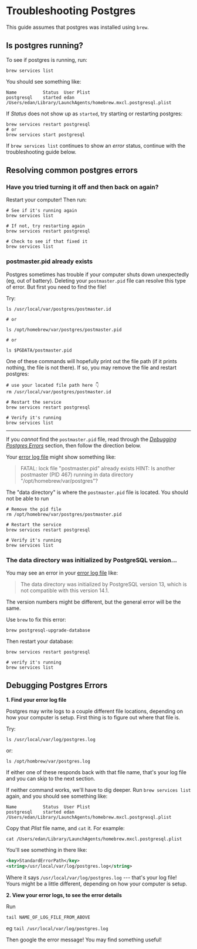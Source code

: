 # Troubleshooting Postgres

This guide assumes that postgres was installed using `brew`.

## Is postgres running?

To see if postgres is running, run:

```
brew services list
```

You should see something like:

```
Name          Status  User Plist
postgresql    started edan /Users/edan/Library/LaunchAgents/homebrew.mxcl.postgresql.plist
```

If _Status_ does not show up as `started`, try starting or restarting postgres:

```
brew services restart postgresql
# or
brew services start postgresql
```

If `brew services list` continues to show an _error_ status, continue with the troubleshooting guide below.


## Resolving common postgres errors

### Have you tried turning it off and then back on again?

Restart your computer! Then run:

```
# See if it's running again
brew services list

# If not, try restarting again
brew services restart postgresql

# Check to see if that fixed it
brew services list
```


### postmaster.pid already exists

Postgres sometimes has trouble if your computer shuts down unexpectedly (eg, out of battery). Deleting your `postmaster.pid` file can resolve this type of error. But first you need to find the file!

Try:

```
ls /usr/local/var/postgres/postmaster.id

# or

ls /opt/homebrew/var/postgres/postmaster.pid

# or

ls $PGDATA/postmaster.pid
```

One of these commands will hopefully print out the file path (if it prints nothing, the file is not there). If so, you may remove the file and restart postgres:

```
# use your located file path here 👇
rm /usr/local/var/postgres/postmaster.id

# Restart the service
brew services restart postgresql

# Verify it's running
brew services list
```

----

If you _cannot_ find the `postmaster.pid` file, read through the [_Debugging Postgres Errors_](#debugging-postgres-errors) section, then follow the direction below.

Your [error log file](#debugging-postgres-errors) might show something like:

> FATAL:  lock file "postmaster.pid" already exists
> HINT:  Is another postmaster (PID 467) running in data directory "/opt/homebrew/var/postgres"?

The "data directory" is where the `postmaster.pid` file is located. You should not be able to run 

```
# Remove the pid file
rm /opt/homebrew/var/postgres/postmaster.pid

# Restart the service
brew services restart postgresql

# Verify it's running
brew services list
```


### The data directory was initialized by PostgreSQL version...

You may see an error in your [error log file](#debugging-postgres-errors) like:

> The data directory was initialized by PostgreSQL version 13, which is not compatible with this version 14.1.

The version numbers might be different, but the general error will be the same. 

Use `brew` to fix this error:

```
brew postgresql-upgrade-database
```

Then restart your database:

```
brew services restart postgresql

# verify it's running
brew services list
```

## Debugging Postgres Errors

**1. Find your error log file**

Postgres may write logs to a couple different file locations, depending on how your computer is setup. First thing is to figure out where that file is.

Try:

```
ls /usr/local/var/log/postgres.log
```

or:

```
ls /opt/hombrew/var/postgres.log
```

If either one of these responds back with that file name, that's your log file and you can skip to the next section. 

If neither command works, we'll have to dig deeper. Run `brew services list` again, and you should see something like:

```
Name          Status  User Plist
postgresql    started edan /Users/edan/Library/LaunchAgents/homebrew.mxcl.postgresql.plist
```

Copy that _Plist_ file name, and `cat` it. For example:

```
cat /Users/edan/Library/LaunchAgents/homebrew.mxcl.postgresql.plist
```

You'll see something in there like:

```xml
<key>StandardErrorPath</key>
<string>/usr/local/var/log/postgres.log</string>
```

Where it says `/usr/local/var/log/postgres.log` --- that's your log file! Yours might be a little different, depending on how your computer is setup.

**2. View your error logs, to see the error details**

Run

```
tail NAME_OF_LOG_FILE_FROM_ABOVE
```

eg `tail /usr/local/var/log/postgres.log`

Then google the error message! You may find something useful!

